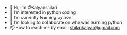 - 👋 Hi, I’m @Kalyanshilari
- 👀 I’m interested in python coding
- 🌱 I’m currently learning python 
- 💞️ I’m looking to collaborate on who was learning python
- 📫 How to reach me by email: shilarikalyan@gmail.com

<!---
Kalyanshilari/Kalyanshilari is a ✨ special ✨ repository because its `README.md` (this file) appears on your GitHub profile.
You can click the Preview link to take a look at your changes.
--->

